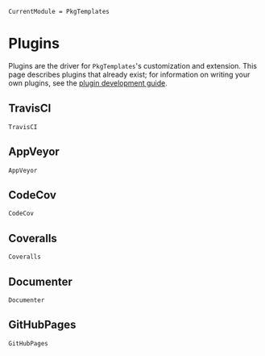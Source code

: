 ```@meta
CurrentModule = PkgTemplates
```

# Plugins

Plugins are the driver for `PkgTemplates`'s customization and extension. This page
describes plugins that already exist; for information on writing your own plugins, see the
[plugin development guide](https://invenia.github.io/PkgTemplates.jl/stable/pages/plugin_development.html).

## TravisCI

```@docs
TravisCI
```

## AppVeyor

```@docs
AppVeyor
```

## CodeCov

```@docs
CodeCov
```

## Coveralls

```@docs
Coveralls
```

## Documenter

```@docs
Documenter
```

## GitHubPages

```@docs
GitHubPages
```
